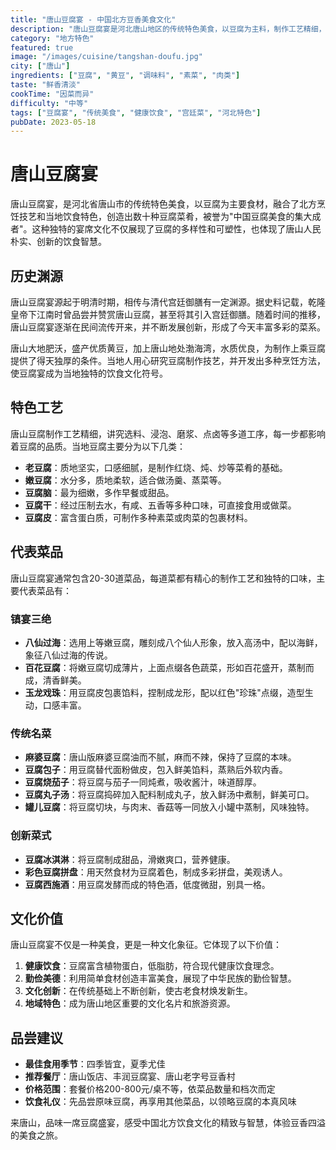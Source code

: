 ```yaml
---
title: "唐山豆腐宴 - 中国北方豆香美食文化"
description: "唐山豆腐宴是河北唐山地区的传统特色美食，以豆腐为主料，制作工艺精细，变化多样，口味丰富，被誉为'豆腐的盛宴'。"
category: "地方特色"
featured: true
image: "/images/cuisine/tangshan-doufu.jpg"
city: ["唐山"]
ingredients: ["豆腐", "黄豆", "调味料", "素菜", "肉类"]
taste: "鲜香清淡"
cookTime: "因菜而异"
difficulty: "中等"
tags: ["豆腐宴", "传统美食", "健康饮食", "宫廷菜", "河北特色"]
pubDate: 2023-05-18
---
```


# 唐山豆腐宴

唐山豆腐宴，是河北省唐山市的传统特色美食，以豆腐为主要食材，融合了北方烹饪技艺和当地饮食特色，创造出数十种豆腐菜肴，被誉为"中国豆腐美食的集大成者"。这种独特的宴席文化不仅展现了豆腐的多样性和可塑性，也体现了唐山人民朴实、创新的饮食智慧。

## 历史渊源

唐山豆腐宴源起于明清时期，相传与清代宫廷御膳有一定渊源。据史料记载，乾隆皇帝下江南时曾品尝并赞赏唐山豆腐，甚至将其引入宫廷御膳。随着时间的推移，唐山豆腐宴逐渐在民间流传开来，并不断发展创新，形成了今天丰富多彩的菜系。

唐山大地肥沃，盛产优质黄豆，加上唐山地处渤海湾，水质优良，为制作上乘豆腐提供了得天独厚的条件。当地人用心研究豆腐制作技艺，并开发出多种烹饪方法，使豆腐宴成为当地独特的饮食文化符号。

## 特色工艺

唐山豆腐制作工艺精细，讲究选料、浸泡、磨浆、点卤等多道工序，每一步都影响着豆腐的品质。当地豆腐主要分为以下几类：

- **老豆腐**：质地坚实，口感细腻，是制作红烧、炖、炒等菜肴的基础。
- **嫩豆腐**：水分多，质地柔软，适合做汤羹、蒸菜等。
- **豆腐脑**：最为细嫩，多作早餐或甜品。
- **豆腐干**：经过压制去水，有咸、五香等多种口味，可直接食用或做菜。
- **豆腐皮**：富含蛋白质，可制作多种素菜或肉菜的包裹材料。

## 代表菜品

唐山豆腐宴通常包含20-30道菜品，每道菜都有精心的制作工艺和独特的口味，主要代表菜品有：

### 镇宴三绝

- **八仙过海**：选用上等嫩豆腐，雕刻成八个仙人形象，放入高汤中，配以海鲜，象征八仙过海的传说。
- **百花豆腐**：将嫩豆腐切成薄片，上面点缀各色蔬菜，形如百花盛开，蒸制而成，清香鲜美。
- **玉龙戏珠**：用豆腐皮包裹馅料，捏制成龙形，配以红色"珍珠"点缀，造型生动，口感丰富。

### 传统名菜

- **麻婆豆腐**：唐山版麻婆豆腐油而不腻，麻而不辣，保持了豆腐的本味。
- **豆腐包子**：用豆腐替代面粉做皮，包入鲜美馅料，蒸熟后外软内香。
- **豆腐烧茄子**：将豆腐与茄子一同炖煮，吸收酱汁，味道醇厚。
- **豆腐丸子汤**：将豆腐捣碎加入配料制成丸子，放入鲜汤中煮制，鲜美可口。
- **罐儿豆腐**：将豆腐切块，与肉末、香菇等一同放入小罐中蒸制，风味独特。

### 创新菜式

- **豆腐冰淇淋**：将豆腐制成甜品，滑嫩爽口，营养健康。
- **彩色豆腐拼盘**：用天然食材为豆腐着色，制成多彩拼盘，美观诱人。
- **豆腐西施酒**：用豆腐发酵而成的特色酒，低度微甜，别具一格。

## 文化价值

唐山豆腐宴不仅是一种美食，更是一种文化象征。它体现了以下价值：

1. **健康饮食**：豆腐富含植物蛋白，低脂肪，符合现代健康饮食理念。
2. **勤俭美德**：利用简单食材创造丰富美食，展现了中华民族的勤俭智慧。
3. **文化创新**：在传统基础上不断创新，使古老食材焕发新生。
4. **地域特色**：成为唐山地区重要的文化名片和旅游资源。

## 品尝建议

- **最佳食用季节**：四季皆宜，夏季尤佳
- **推荐餐厅**：唐山饭店、丰润豆腐宴、唐山老字号豆香村
- **价格范围**：套餐价格200-800元/桌不等，依菜品数量和档次而定
- **饮食礼仪**：先品尝原味豆腐，再享用其他菜品，以领略豆腐的本真风味

来唐山，品味一席豆腐盛宴，感受中国北方饮食文化的精致与智慧，体验豆香四溢的美食之旅。 